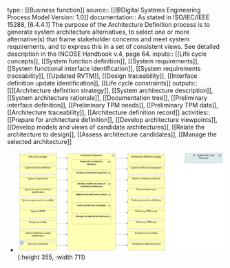 type:: [[Business function]]
source:: [[@Digital Systems Engineering Process Model Version: 1.0]]
documentation:: As stated in ISO/IEC/IEEE 15288, [6.4.4.1] The purpose of the Architecture Definition process is to generate system architecture alternatives, to select one or more alternative(s) that frame stakeholder concerns and meet system requirements, and to express this in a set of consistent views.  See detailed description in the INCOSE Handbook v.4, page 64.
inputs:: [[Life cycle concepts]], [[System function definition]], [[System requirements]], [[System functional interface identification]], [[System requirements traceability]], [[Updated RVTM]], [[Design traceability]], [[Interface definition update identification]], [[Life cycle constraints]]
outputs:: [[[[Architecture definition strategy]], [[System architecture description]], [[System architecture rationale]], [[Documentation tree]], [[Preliminary interface definition]], [[Preliminary TPM needs]], [[Preliminary TPM data]], [[Architecture traceability]], [[Architecture definition record]]
activities:: [[Prepare for architecture definition]], [[Develop architecture viewpoints]], [[Develop models and views of candidate architectures]], [[Relate the architecture to design]], [[Assess architecture candidates]], [[Manage the selected architecture]]

- ![image.png](../assets/image_1689415405381_0.png){:height 355, :width 711}